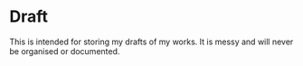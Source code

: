 # Draft
This is intended for storing my drafts of my works. It is messy and will never be organised or documented.
